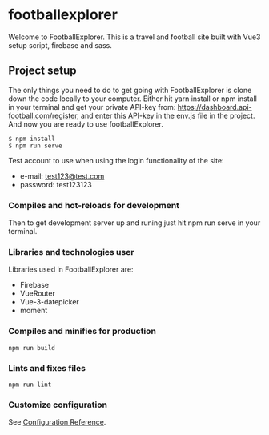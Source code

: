 # footballexplorer

Welcome to FootballExplorer. This is a travel and football site built with Vue3 setup script, firebase and sass.

## Project setup

The only things you need to do to get going with FootballExplorer is clone down the code locally to your computer.
Either hit yarn install or npm install in your terminal and get your private API-key from: https://dashboard.api-football.com/register,
and enter this API-key in the env.js file in the project.
And now you are ready to use footballExplorer.

```
$ npm install
$ npm run serve

```

Test account to use when using the login functionality of the site:

- e-mail: test123@test.com
- password: test123123

### Compiles and hot-reloads for development

Then to get development server up and runing just hit npm run serve in your terminal.

### Libraries and technologies user

Libraries used in FootballExplorer are:

- Firebase
- VueRouter
- Vue-3-datepicker
- moment

### Compiles and minifies for production

```
npm run build
```

### Lints and fixes files

```
npm run lint
```

### Customize configuration

See [Configuration Reference](https://cli.vuejs.org/config/).
